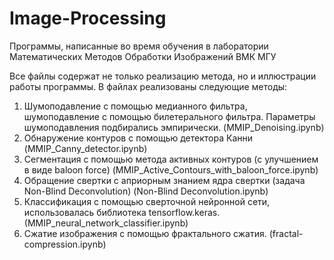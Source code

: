 # Image-Processing
Программы, написанные во время обучения в лаборатории Математических Методов Обработки Изображений ВМК МГУ

Все файлы содержат не только реализацию метода, но и иллюстрации работы программы.
В файлах реализованы следующие методы:
1) Шумоподавление с помощью медианного фильтра, шумоподавление с помощью билетерального фильтра. Параметры шумоподавления подбирались эмпирически. (MMIP_Denoising.ipynb)
2) Обнаружение контуров с помощью детектора Канни (MMIP_Canny_detector.ipynb)
3) Сегментация с помощью метода активных контуров (с улучшением в виде baloon force) (MMIP_Active_Contours_with_baloon_force.ipynb)
4) Обращение свертки с априорным знанием ядра свертки (задача Non-Blind Deconvolution) (Non-Blind Deconvolution.ipynb)
5) Классификация с помощью сверточной нейронной сети, использовалась библиотека tensorflow.keras. (MMIP_neural_network_classifier.ipynb)
6) Сжатие изображения с помощью фрактального сжатия. (fractal-compression.ipynb)